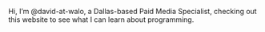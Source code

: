 Hi, I’m @david-at-walo, a Dallas-based Paid Media Specialist, checking out this website to see what I can learn about programming.
